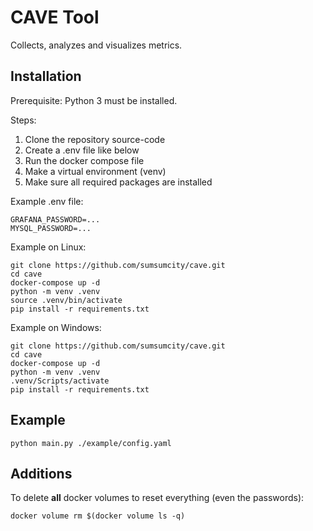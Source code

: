 # CAVE Tool
Collects, analyzes and visualizes metrics.

## Installation
Prerequisite: Python 3 must be installed.

Steps:

1. Clone the repository source-code
2. Create a .env file like below
3. Run the docker compose file
4. Make a virtual environment (venv)
5. Make sure all required packages are installed

Example .env file:
```shell
GRAFANA_PASSWORD=...
MYSQL_PASSWORD=...
```

Example on Linux:
```shell
git clone https://github.com/sumsumcity/cave.git
cd cave
docker-compose up -d
python -m venv .venv
source .venv/bin/activate
pip install -r requirements.txt
```

Example on Windows:
```shell
git clone https://github.com/sumsumcity/cave.git
cd cave
docker-compose up -d
python -m venv .venv
.venv/Scripts/activate
pip install -r requirements.txt
```

## Example
```shell
python main.py ./example/config.yaml
```

## Additions

To delete **all** docker volumes to reset everything (even the passwords):
```shell
docker volume rm $(docker volume ls -q)
``` 
